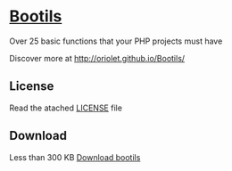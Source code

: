 # <a name="top"></a> [Bootils](http://bootils.oriolet.net)

Over 25 basic functions that your PHP projects must have

Discover more at <a href="http://oriolet.github.io/Bootils/">http://oriolet.github.io/Bootils/</a>

## License

Read the atached [LICENSE](https://github.com/oriolet/bootils/blob/master/LICENSE) file

## Download

Less than 300 KB
[Download bootils](https://github.com/oriolet/Bootils/archive/master.zip)

